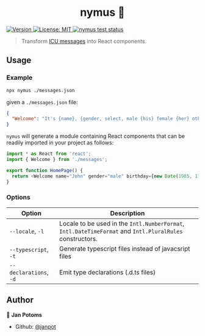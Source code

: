 <h1 align="center">nymus 🦁</h1>
<p>
  <a href="http://npmjs.com/package/nymus">
    <img alt="Version" src="https://img.shields.io/npm/v/nymus" />
  </a>
  <a href="#" target="_blank">
    <img alt="License: MIT" src="https://img.shields.io/badge/License-MIT-yellow.svg" />
  </a>
  <a href="https://github.com/Janpot/nymus/actions">
    <img alt="nymus test status" src="https://github.com/Janpot/nymus/workflows/nymus%20tests/badge.svg">
  </a>
</p>

> Transform [ICU messages](http://userguide.icu-project.org/formatparse/messages) into React components.

## Usage

### Example

```sh
npx nymus ./messages.json
```

given a `./messages.json` file:

```json
{
  "Welcome": "It's {name}, {gender, select, male {his} female {her} other {their}} birthday is {birthday, date, long}"
}
```

`nymus` will generate a module containing React components that can be readily imported in your project as follows:

```js
import * as React from 'react';
import { Welcome } from './messages';

export function HomePage() {
  return <Welcome name="John" gender="male" birthday={new Date(1985, 11, 3)} />;
}
```

### Options

| Option                 | Description                                                                                              |
| ---------------------- | -------------------------------------------------------------------------------------------------------- |
| `--locale`, `-l`       | Locale to be used in the `Intl.NumberFormat`, `Intl.DateTimeFormat` and `Intl.PluralRules` constructors. |
| `--typescript`, `-t`   | Generate typescript files instead of javacsript files                                                    |
| `--declarations`, `-d` | Emit type declarations (.d.ts files)                                                                     |

## Author

👤 **Jan Potoms**

- Github: [@janpot](https://github.com/janpot)
